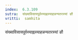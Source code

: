 ```yaml
---
index:  6.3.109
sutra:  संख्याविसायपूर्वस्याह्नस्याहन्नन्यतरस्यां ङौ
vritti:  samhita 
---
```


संख्याविसायपूर्वस्याह्नस्याहन्नन्यतरस्यां ङौ

